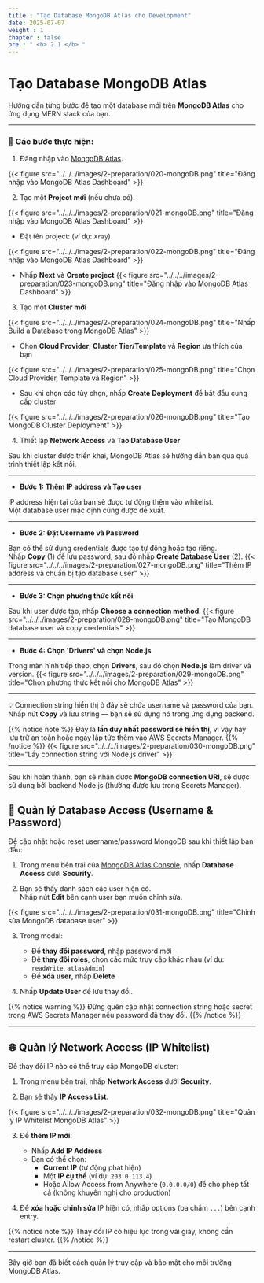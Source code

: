 ```yaml
---
title : "Tạo Database MongoDB Atlas cho Development"
date: 2025-07-07
weight : 1
chapter : false
pre : " <b> 2.1 </b> "
---
```


# Tạo Database MongoDB Atlas

Hướng dẫn từng bước để tạo một database mới trên **MongoDB Atlas** cho ứng dụng MERN stack của bạn.

---

### 🧭 Các bước thực hiện:

1. Đăng nhập vào [MongoDB Atlas](https://www.mongodb.com/cloud/atlas).  

{{< figure src="../../../images/2-preparation/020-mongoDB.png" title="Đăng nhập vào MongoDB Atlas Dashboard" >}}

2. Tạo một **Project mới** (nếu chưa có).

{{< figure src="../../../images/2-preparation/021-mongoDB.png" title="Đăng nhập vào MongoDB Atlas Dashboard" >}}

- Đặt tên project: (ví dụ: `Xray`)

{{< figure src="../../../images/2-preparation/022-mongoDB.png" title="Đăng nhập vào MongoDB Atlas Dashboard" >}}

- Nhấp **Next** và **Create project**
{{< figure src="../../../images/2-preparation/023-mongoDB.png" title="Đăng nhập vào MongoDB Atlas Dashboard" >}}
3. Tạo một **Cluster mới**


{{< figure src="../../../images/2-preparation/024-mongoDB.png" title="Nhấp Build a Database trong MongoDB Atlas" >}}

- Chọn **Cloud Provider**, **Cluster Tier/Template** và **Region** ưa thích của bạn

{{< figure src="../../../images/2-preparation/025-mongoDB.png" title="Chọn Cloud Provider, Template và Region" >}}

- Sau khi chọn các tùy chọn, nhấp **Create Deployment** để bắt đầu cung cấp cluster

{{< figure src="../../../images/2-preparation/026-mongoDB.png" title="Tạo MongoDB Cluster Deployment" >}}

4. Thiết lập **Network Access** và **Tạo Database User**

Sau khi cluster được triển khai, MongoDB Atlas sẽ hướng dẫn bạn qua quá trình thiết lập kết nối.

---

- **Bước 1: Thêm IP address và Tạo user**

IP address hiện tại của bạn sẽ được tự động thêm vào whitelist.  
Một database user mặc định cũng được đề xuất.



---

- **Bước 2: Đặt Username và Password**

Bạn có thể sử dụng credentials được tạo tự động hoặc tạo riêng.  
Nhấp **Copy** (1) để lưu password, sau đó nhấp **Create Database User** (2).
{{< figure src="../../../images/2-preparation/027-mongoDB.png" title="Thêm IP address và chuẩn bị tạo database user" >}}


---

- **Bước 3: Chọn phương thức kết nối**

Sau khi user được tạo, nhấp **Choose a connection method**.
{{< figure src="../../../images/2-preparation/028-mongoDB.png" title="Tạo MongoDB database user và copy credentials" >}}


---

- **Bước 4: Chọn 'Drivers' và chọn Node.js**

Trong màn hình tiếp theo, chọn **Drivers**, sau đó chọn **Node.js** làm driver và version.
{{< figure src="../../../images/2-preparation/029-mongoDB.png" title="Chọn phương thức kết nối cho MongoDB Atlas" >}}


---

💡 Connection string hiển thị ở đây sẽ chứa username và password của bạn.  
Nhấp nút **Copy** và lưu string — bạn sẽ sử dụng nó trong ứng dụng backend.

{{% notice note %}} 
Đây là **lần duy nhất password sẽ hiển thị**, vì vậy hãy lưu trữ an toàn hoặc ngay lập tức thêm vào AWS Secrets Manager.
{{% /notice %}}
{{< figure src="../../../images/2-preparation/030-mongoDB.png" title="Lấy connection string với Node.js driver" >}}

---

Sau khi hoàn thành, bạn sẽ nhận được **MongoDB connection URI**, sẽ được sử dụng bởi backend Node.js (thường được lưu trong Secrets Manager).

## 🔐 Quản lý Database Access (Username & Password)

Để cập nhật hoặc reset username/password MongoDB sau khi thiết lập ban đầu:

1. Trong menu bên trái của [MongoDB Atlas Console](https://www.mongodb.com/cloud/atlas), nhấp **Database Access** dưới **Security**.

2. Bạn sẽ thấy danh sách các user hiện có.  
   Nhấp nút **Edit** bên cạnh user bạn muốn chỉnh sửa.

{{< figure src="../../../images/2-preparation/031-mongoDB.png" title="Chỉnh sửa MongoDB database user" >}}

3. Trong modal:
   - Để **thay đổi password**, nhập password mới
   - Để **thay đổi roles**, chọn các mức truy cập khác nhau (ví dụ: `readWrite`, `atlasAdmin`)
   - Để **xóa user**, nhấp **Delete**

4. Nhấp **Update User** để lưu thay đổi.

{{% notice warning %}}
Đừng quên cập nhật connection string hoặc secret trong AWS Secrets Manager nếu password đã thay đổi.
{{% /notice %}}

---

## 🌐 Quản lý Network Access (IP Whitelist)

Để thay đổi IP nào có thể truy cập MongoDB cluster:

1. Trong menu bên trái, nhấp **Network Access** dưới **Security**.

2. Bạn sẽ thấy **IP Access List**.

{{< figure src="../../../images/2-preparation/032-mongoDB.png" title="Quản lý IP Whitelist MongoDB Atlas" >}}

3. Để **thêm IP mới**:
   - Nhấp **Add IP Address**
   - Bạn có thể chọn:
     - **Current IP** (tự động phát hiện)
     - Một **IP cụ thể** (ví dụ: `203.0.113.4`)
     - Hoặc Allow Access from Anywhere (`0.0.0.0/0`) để cho phép tất cả (không khuyến nghị cho production)

4. Để **xóa hoặc chỉnh sửa** IP hiện có, nhấp options (ba chấm `...`) bên cạnh entry.

{{% notice note %}}
Thay đổi IP có hiệu lực trong vài giây, không cần restart cluster.
{{% /notice %}}

---

Bây giờ bạn đã biết cách quản lý truy cập và bảo mật cho môi trường MongoDB Atlas. 
